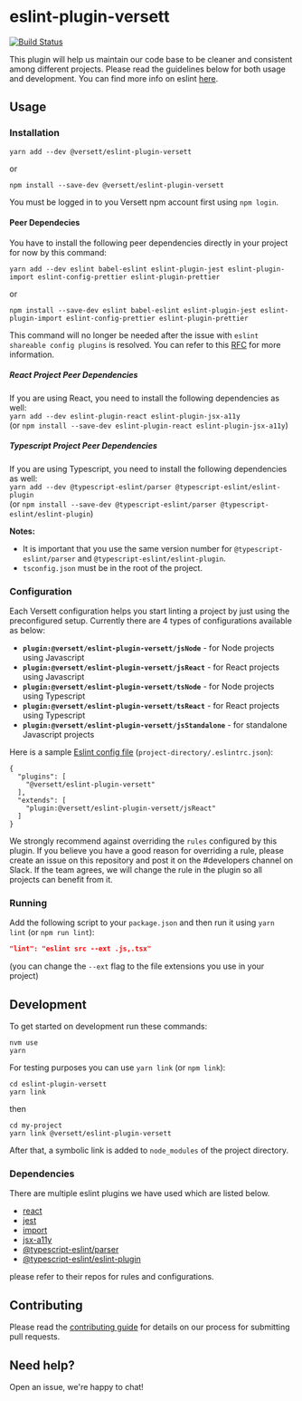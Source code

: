 # eslint-plugin-versett

[![Build Status](https://travis-ci.com/versett/eslint-plugin-versett.svg?token=RyZnHpAxmkfPjEq48bkB&branch=master)](https://travis-ci.com/versett/eslint-plugin-versett)

This plugin will help us maintain our code base to be cleaner and consistent among different projects.
Please read the guidelines below for both usage and development.
You can find more info on eslint [here](https://eslint.org/).

## Usage

### Installation

```
yarn add --dev @versett/eslint-plugin-versett
```

or

```
npm install --save-dev @versett/eslint-plugin-versett
```

You must be logged in to you Versett npm account first using `npm login`.

#### Peer Dependecies

You have to install the following peer dependencies directly in your project for now by this command:

```
yarn add --dev eslint babel-eslint eslint-plugin-jest eslint-plugin-import eslint-config-prettier eslint-plugin-prettier
```

or

```
npm install --save-dev eslint babel-eslint eslint-plugin-jest eslint-plugin-import eslint-config-prettier eslint-plugin-prettier
```

This command will no longer be needed after the issue with `eslint shareable config plugins` is resolved. You can refer to this [RFC](https://github.com/eslint/rfcs/pull/7) for more information.

##### React Project Peer Dependencies

If you are using React, you need to install the following dependencies as well:  
`yarn add --dev eslint-plugin-react eslint-plugin-jsx-a11y`  
(or `npm install --save-dev eslint-plugin-react eslint-plugin-jsx-a11y`)

##### Typescript Project Peer Dependencies

If you are using Typescript, you need to install the following dependencies as well:  
`yarn add --dev @typescript-eslint/parser @typescript-eslint/eslint-plugin`  
(or `npm install --save-dev @typescript-eslint/parser @typescript-eslint/eslint-plugin`)

**Notes:**

- It is important that you use the same version number for `@typescript-eslint/parser` and `@typescript-eslint/eslint-plugin`.
- `tsconfig.json` must be in the root of the project.

### Configuration

Each Versett configuration helps you start linting a project by just using the preconfigured setup. Currently there are 4 types of configurations available as below:

- **`plugin:@versett/eslint-plugin-versett/jsNode`** - for Node projects using Javascript
- **`plugin:@versett/eslint-plugin-versett/jsReact`** - for React projects using Javascript
- **`plugin:@versett/eslint-plugin-versett/tsNode`** - for Node projects using Typescript
- **`plugin:@versett/eslint-plugin-versett/tsReact`** - for React projects using Typescript
- **`plugin:@versett/eslint-plugin-versett/jsStandalone`** - for standalone Javascript projects

Here is a sample [Eslint config file](https://eslint.org/docs/user-guide/configuring) (`project-directory/.eslintrc.json`):

```
{
  "plugins": [
    "@versett/eslint-plugin-versett"
  ],
  "extends": [
    "plugin:@versett/eslint-plugin-versett/jsReact"
  ]
}
```

We strongly recommend against overriding the `rules` configured by this plugin. If you believe you have a good reason for overriding a rule, please create an issue on this repository and post it on the #developers channel on Slack. If the team agrees, we will change the rule in the plugin so all projects can benefit from it.

### Running

Add the following script to your `package.json` and then run it using `yarn lint` (or `npm run lint`):

```json
"lint": "eslint src --ext .js,.tsx"
```

(you can change the `--ext` flag to the file extensions you use in your project)

## Development

To get started on development run these commands:

```
nvm use
yarn
```

For testing purposes you can use `yarn link` (or `npm link`):

```
cd eslint-plugin-versett
yarn link
```

then

```
cd my-project
yarn link @versett/eslint-plugin-versett
```

After that, a symbolic link is added to `node_modules` of the project directory.

### Dependencies

There are multiple eslint plugins we have used which are listed below.

- [react](https://github.com/yannickcr/eslint-plugin-react)
- [jest](https://github.com/jest-community/eslint-plugin-jest)
- [import](https://github.com/benmosher/eslint-plugin-import/)
- [jsx-a11y](https://github.com/evcohen/eslint-plugin-jsx-a11y)
- [@typescript-eslint/parser](https://github.com/typescript-eslint/typescript-eslint/tree/master/packages/parser)
- [@typescript-eslint/eslint-plugin](https://github.com/typescript-eslint/typescript-eslint/tree/master/packages/eslint-plugin)

please refer to their repos for rules and configurations.

## Contributing

Please read the [contributing guide](./CONTRIBUTING.md) for details on our process for submitting pull requests.

## Need help?

Open an issue, we're happy to chat!
